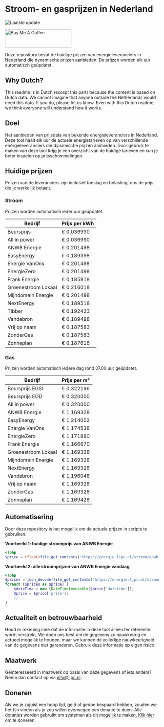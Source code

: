 # Stroom- en gasprijzen in Nederland

![Laatste update](https://img.shields.io/badge/laatste%20update-2025--07--22%2016%3A00%20CET-brightgreen)

<a href="https://www.buymeacoffee.com/Lars-" target="_blank"><img src="https://cdn.buymeacoffee.com/buttons/v2/default-orange.png" alt="Buy Me A Coffee" height="60" style="height: 60px !important;width: 217px !important;" ></a>

Deze repository bevat de huidige prijzen van energieleveranciers in Nederland die dynamische prijzen aanbieden. De prijzen worden elk uur automatisch geüpdatet.

## Why Dutch?

This readme is in Dutch (except this part) because the content is based on Dutch data. We cannot imagine that anyone outside the Netherlands would need this data. If you do, please let us know. Even with this Dutch readme, we think
everyone will understand how it works.

## Doel

Het aanbieden van prijsdata van bekende energieleveranciers in Nederland. Deze tool haalt elk uur de actuele energietarieven op van verschillende energieleveranciers die dynamische prijzen aanbieden. Door gebruik te maken van deze tool
krijg je een overzicht van de huidige tarieven en kun je beter inspelen op prijsschommelingen.

## Huidige prijzen

Prijzen van de leveranciers zijn inclusief toeslag en belasting, dus de prijs die je werkelijk betaalt.

### Stroom

Prijzen worden automatisch ieder uur geüpdatet.

 Bedrijf | Prijs per kWh 
---------|---------------
Beursprijs | € 0,036990
All in power | € 0,036990
ANWB Energie | € 0,201498
EasyEnergy | € 0,189398
Energie VanOns | € 0,201498
EnergieZero | € 0,201498
Frank Energie | € 0,185818
Groenestroom Lokaal | € 0,216018
Mijndomein Energie | € 0,201498
NextEnergy | € 0,189518
Tibber | € 0,192423
Vandebron | € 0,189498
Vrij op naam | € 0,187583
ZonderGas | € 0,187583
Zonneplan | € 0,187618


### Gas

Prijzen worden automatisch iedere dag rond 07.00 uur geüpdatet.

 Bedrijf | Prijs per m³ 
---------|--------------
Beursprijs EGSI | € 0,322196
Beursprijs EOD | € 0,320000
All in power | € 0,320000
ANWB Energie | € 1,169328
EasyEnergy | € 1,214002
Energie VanOns | € 1,174538
EnergieZero | € 1,171880
Frank Energie | € 1,166670
Groenestroom Lokaal | € 1,169328
Mijndomein Energie | € 1,169328
NextEnergy | € 1,169328
Vandebron | € 1,196048
Vrij op naam | € 1,169328
ZonderGas | € 1,169328
Zonneplan | € 1,169428


## Automatisering

Door deze repository is het mogelijk om de actuele prijzen in scripts te gebruiken.

**Voorbeeld 1: huidige stroomprijs van ANWB Energie**

```php
<?php
$price = (float)file_get_contents('https://energie.ljpc.nl/stroom/anwb-energie-nu.txt');

```

**Voorbeeld 2: alle stroomprijzen van ANWB Energie vandaag**

```php
<?php
$prices = json_decode(file_get_contents('https://energie.ljpc.nl/stroom/all-in-power-vandaag.json'),true);
foreach ($prices as $price) {
    $dateTime = new \DateTimeImmutable($price['datetime']);
    $price = $price['price'];
    // ...
}
```

## Actualiteit en betrouwbaarheid

Houd er rekening mee dat de informatie in deze tool alleen ter referentie wordt verstrekt. We doen ons best om de gegevens zo nauwkeurig en actueel mogelijk te houden, maar we kunnen de volledige nauwkeurigheid van de gegevens niet
garanderen. Gebruik deze informatie op eigen risico.

## Maatwerk

Geïnteresseerd in maatwerk op basis van deze gegevens of iets anders? Neem dan contact op
via [info@ljpc.nl](mailto:info@ljpc.nl?subject=Energie%20prijzen).

## Doneren

Als we je zojuist een hoop tijd, geld of gedoe bespaard hebben, zouden we het fijn vinden als je zou willen overwegen een
donatie te doen. Alle donaties worden gebruikt om systemen als dit mogelijk te
maken. [Klik hier](https://www.buymeacoffee.com/Lars-) om te doneren.
